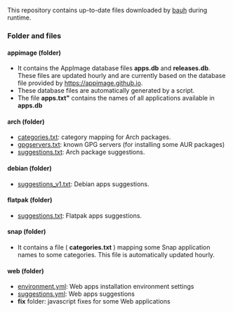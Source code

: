 This repository contains up-to-date files downloaded by [bauh](https://github.com/vinifmor/bauh) during runtime.

### Folder and files

#### appimage (folder)
- It contains the AppImage database files **apps.db** and **releases.db**. These files are updated hourly and are currently
based on the database file provided by https://appimage.github.io.
- These database files are automatically generated by a script.
- The file **apps.txt"** contains the names of all applications available in **apps.db**

#### arch (folder)
- [categories.txt](https://github.com/vinifmor/bauh-files/blob/master/arch/categories.txt): category mapping for Arch packages.
- [gpgservers.txt](https://github.com/vinifmor/bauh-files/blob/master/arch/gpgservers.txt): known GPG servers (for installing some AUR packages)
- [suggestions.txt](https://github.com/vinifmor/bauh-files/blob/master/arch/suggestions.txt): Arch package suggestions.

#### debian (folder)
- [suggestions_v1.txt](https://github.com/vinifmor/bauh-files/blob/master/debian/suggestions_v1.txt): Debian apps suggestions.

#### flatpak (folder)
- [suggestions.txt](https://github.com/vinifmor/bauh-files/blob/master/flatpak/suggestions.txt): Flatpak apps suggestions.

#### snap (folder)
- It contains a file ( **categories.txt** ) mapping some Snap application names to some categories. This file is automatically updated hourly.

#### web (folder)
- [environment.yml](https://github.com/vinifmor/bauh-files/blob/master/web/env/v2/environment.yml): Web apps installation environment settings
- [suggestions.yml](https://github.com/vinifmor/bauh-files/blob/master/web/env/v2/suggestions.yml): Web apps suggestions
- **fix** folder: javascript fixes for some Web applications
